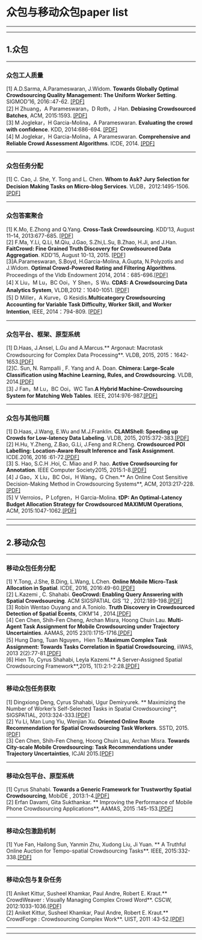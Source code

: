 # 众包与移动众包paper list
***
***
## 1.众包
***
### 众包工人质量  
[1] A.D.Sarma, A.Parameswaran, J.Widom. **Towards Globally Optimal Crowdsourcing Quality Management: The Uniform Worker Setting**. SIGMOD’16, 2016::47-62. [[PDF]](http://infolab.stanford.edu/~adityagp/papers/param-est.pdf)  
[2] H Zhuang，A Parameswaran，D Roth，J Han. **Debiasing Crowdsourced Batches**, ACM, 2015:1593.  [[PDF]](http://infolab.stanford.edu/~adityagp/papers/betamain.pdf)  
[3] M Joglekar，H Garcia-Molina，A Parameswaran. **Evaluating the crowd with confidence**. KDD, 2014:686-694.  [[PDF]](http://chbrown.github.io/kdd-2013-usb/kdd/p686.pdf)  
[4] M Joglekar，H Garcia-Molina，A Parameswaran. **Comprehensive and Reliable Crowd Assessment Algorithms**. ICDE, 2014.  [[PDF]](http://ilpubs.stanford.edu:8090/1107/1/ICDE15_research_032.pdf)  
***
### 众包任务分配  
[1] C. Cao, J. She, Y. Tong and L. Chen. **Whom to Ask? Jury Selection for Decision Making Tasks on Micro-blog Services**. VLDB，2012:1495-1506.  [[PDF]](http://dl.acm.org/citation.cfm?id=2350264)  
***
### 众包答案聚合  
[1] K.Mo, E.Zhong and Q.Yang. **Cross-Task Crowdsourcing**. KDD’13, August 11–14, 2013:677-685. [[PDF]](http://dl.acm.org/citation.cfm?id=2487593)  
[2] F.Ma, Y.Li, Q.Li, M.Qiu, J.Gao, S.Zhi,L.Su, B.Zhao, H.Ji, and J.Han. **FaitCrowd: Fine Grained Truth Discovery for Crowdsourced Data Aggregation**. KDD’15, August 10-13, 2015. [[PDF]](http://www.cse.buffalo.edu/~jing/doc/kdd15_FaitCrowd.pdf)  
[3]A.Parameswaran, S.Boyd, H.Garcia-Molina, A.Gupta, N.Polyzotis and J.Widom. **Optimal Crowd-Powered Rating and Filtering Algorithms**. Proceedings of the Vldb Endowment 2014, 2014：685-696.[[PDF]](http://www.vldb.org/pvldb/vol7/p685-parameswaran.pdf)  
[4] X Liu，M Lu，BC Ooi，Y Shen，S Wu. **CDAS: A Crowdsourcing Data Analytics System**, VLDB,2012：1040-1051. [[PDF]](http://www.vldb.org/pvldb/vol5/p1040_xuanliu_vldb2012.pdf)  
[5] D Miller，A Kurve，G Kesidis.**Multicategory Crowdsourcing Accounting for Variable Task Difficulty, Worker Skill, and Worker Intention**, IEEE, 2014：794-809. [[PDF]](https://www.computer.org/csdl/trans/tk/preprint/06823710.pdf)
***
### 众包平台、框架、原型系统  
[1] D.Haas, J.Ansel, L.Gu and A.Marcus.** Argonaut: Macrotask Crowdsourcing for Complex Data Processing**. VLDB, 2015, 2015：1642-1653.[[PDF]](http://marcua.net/papers/vldb2015-argonaut.pdf)  
[2]C. Sun, N. Rampalli , F. Yang and A. Doan. **Chimera: Large-Scale Classiﬁcation using Machine Learning, Rules, and Crowdsourcing**. VLDB, 2014.[[PDF]]()  
[3] J Fan，M Lu，BC Ooi，WC Tan.**A Hybrid Machine-Crowdsourcing System for Matching Web Tables**. IEEE, 2014:976-987.[[PDF]](http://people.sutd.edu.sg/~meihui_zhang/papers/crowdweb.pdf)  
***

### 众包与其他问题  
[1] D.Haas, J.Wang, E.Wu and M.J.Franklin. **CLAMShell: Speeding up Crowds for Low-latency Data Labeling**. VLDB, 2015, 2015:372-383.[[PDF]](http://www.eecs.berkeley.edu/Pubs/TechRpts/2016/EECS-2016-10.pdf)  
[2] H.Hu, Y.Zheng, Z.Bao, G.Li, J.Feng and R.Cheng.  **Crowdsourced POI Labelling: Location-Aware Result Inference and Task Assignment**. ICDE.2016, 2016 :61-72.[[PDF]](http://next.comp.nus.edu.sg/sites/default/files/publication-attachments/165%20Crowdsourced%20POI%20Labelling%20Location-Aware%20Result%20Inference%20and%20Task%20Assignment.pdf)  
[3] S. Hao, S.C.H .Hoi, C. Miao and P. hao. **Active Crowdsourcing for Annotation**. IEEE Computer Society2015, 2015:1-8.[[PDF]](http://www.ntulily.org/wp-content/uploads/conference/Active_Crowdsourcing_for_Annotation_accepted.pdf)  
[4] J Gao，X Liu，BC Ooi，H Wang，G Chen.** An Online Cost Sensitive Decision-Making Method in Crowdsourcing Systems**, ACM, 2013:217-228.[[PDF]](http://www.comp.nus.edu.sg/~dbsystem/cdas/pdfs/sigra626-gao.pdf)  
[5] V Verroios，P Lofgren，H Garcia-Molina. **tDP: An Optimal-Latency Budget Allocation Strategy for Crowdsourced MAXIMUM Operations**, ACM, 2015:1047-1062.[[PDF]](http://web.stanford.edu/~verroios/papers/maxLowLatencyCameraReady.pdf)  
***
***
## 2.移动众包  
***
### 移动众包任务分配  
[1] Y.Tong, J.She, B.Ding, L.Wang, L.Chen. **Online Mobile Micro-Task Allocation in Spatial**. ICDE, 2016, 2016:49-60.[[PDF]](http://research.microsoft.com/pubs/265081/icde16task.pdf)  
[2] L.Kazemi , C. Shahabi. **GeoCrowd: Enabling Query Answering with Spatial Crowdsourcing**. ACM SIGSPATIAL GIS ’12 , 2012:189-198.[[PDF]](http://infolab.usc.edu/DocsDemos/geoCrowd.pdf)  
[3] Robin Wentao Ouyang and A.Toniolo. **Truth Discovery in Crowdsourced Detection of Spatial Ecents**, CIKM’14 , 2014.[[PDF]](http://eprints.soton.ac.uk/403233/1/TKDE2504928.pdf)  
[4] Cen Chen, Shih-Fen Cheng, Archan Misra, Hoong Chuin Lau. **Multi-Agent Task Assignment for Mobile Crowdsourcing under Trajectory Uncertainties**. AAMAS, 2015 23(1):1715-1716.[[PDF]](http://ink.library.smu.edu.sg/cgi/viewcontent.cgi?article=3674&context=sis_research)  
[5] Hung Dang, Tuan Nguyen，Hien To.**Maximum Complex Task Assignment: Towards Tasks Correlation in Spatial Crowdsourcing**, iiWAS, 2013 2(2):77-81.[[PDF]](http://www-scf.usc.edu/~hto/resources/hung2013mcta.pdf)  
[6] Hien To, Cyrus Shahabi, Leyla Kazemi.** A Server-Assigned Spatial Crowdsourcing Framework**,2015, 1(1):2:1-2:28.[[PDF]](http://infolab.usc.edu/DocsDemos/to_TSAS15.pdf)  
***
### 移动众包任务获取  
[1] Dingxiong Deng, Cyrus Shahabi, Ugur Demiryurek. ** Maximizing the Number of Worker’s Self-Selected Tasks in Spatial Crowdsourcing**, SIGSPATIAL, 2013:324-333.[[PDF]](http://infolab.usc.edu/DocsDemos/ding-gis13.pdf)  
[2] Yu Li, Man Lung Yiu, Wenjian Xu. **Oriented Online Route Recommendation for Spatial Crowdsourcing Task Workers**. SSTD, 2015.[[PDF]](http://www.cs.hku.hk/seminars/2015/20150817.pdf)  
[3] Cen Chen, Shih-Fen Cheng, Hoong Chuin Lau, Archan Misra. **Towards City-scale Mobile Crowdsourcing: Task Recommendations under Trajectory Uncertainties**, ICJAI 2015.[[PDF]](http://www.mysmu.edu/faculty/sfcheng/pub/2015/ijcai15.pdf)  
***
### 移动众包平台、原型系统  
[1] Cyrus Shahabi. **Towards a Generic Framework for Trustworthy Spatial Crowdsourcing**, MobiDE , 2013:1-4.[[PDF]](http://cybergis.cigi.uiuc.edu/cyberGISwiki/lib/exe/fetch.php/ahm13/index/cybergis13-shahabi.pdf)  
[2] Erfan Davami, Gita Sukthankar. ** Improving the Performance of Mobile Phone Crowdsourcing Applications**, AAMAS, 2015 :145-153.[[PDF]](http://www.aamas2015.com/en/AAMAS_2015_USB/aamas/p145.pdf)    
***
### 移动众包激励机制  
[1] Yue Fan, Hailong Sun, Yanmin Zhu, Xudong Liu, Ji Yuan. ** A Truthful Online Auction for Tempo-spatial Crowdsourcing Tasks**. IEEE, 2015:332-338.[[PDF]](http://ieeexplore.ieee.org/xpls/abs_all.jsp?arnumber=7133550)  
***
### 移动众包与复杂任务  
[1] Aniket Kittur, Susheel Khamkar, Paul Andre, Robert E. Kraut.** CrowdWeaver : Visually Managing Complex Crowd Word**. CSCW, 2012:1033-1036.[[PDF]](http://citeseerx.ist.psu.edu/viewdoc/download?doi=10.1.1.212.9018&rep=rep1&type=pdf)  
[2] Aniket Kittur, Susheel Khamkar, Paul Andre, Robert E. Kraut.** CrowdForge : Crowdsourcing Complex Work**. UIST, 2011 :43-52.[[PDF]](http://citeseerx.ist.psu.edu/viewdoc/download;jsessionid=3BE66EE3E56F471DB6F2CE9CFB28CBFE?doi=10.1.1.206.2060&rep=rep1&type=pdf)  
***
***
